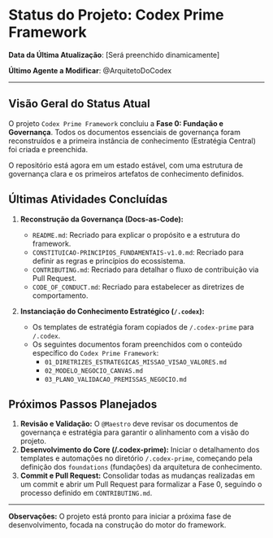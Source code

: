 # Status do Projeto: Codex Prime Framework

**Data da Última Atualização**: [Será preenchido dinamicamente]

**Último Agente a Modificar**: @ArquitetoDoCodex

---

## Visão Geral do Status Atual

O projeto `Codex Prime Framework` concluiu a **Fase 0: Fundação e Governança**. Todos os documentos essenciais de governança foram reconstruídos e a primeira instância de conhecimento (Estratégia Central) foi criada e preenchida.

O repositório está agora em um estado estável, com uma estrutura de governança clara e os primeiros artefatos de conhecimento definidos.

## Últimas Atividades Concluídas

1.  **Reconstrução da Governança (Docs-as-Code):**
    *   `README.md`: Recriado para explicar o propósito e a estrutura do framework.
    *   `CONSTITUICAO-PRINCIPIOS_FUNDAMENTAIS-v1.0.md`: Recriado para definir as regras e princípios do ecossistema.
    *   `CONTRIBUTING.md`: Recriado para detalhar o fluxo de contribuição via Pull Request.
    *   `CODE_OF_CONDUCT.md`: Recriado para estabelecer as diretrizes de comportamento.

2.  **Instanciação do Conhecimento Estratégico (`/.codex`):**
    *   Os templates de estratégia foram copiados de `/.codex-prime` para `/.codex`.
    *   Os seguintes documentos foram preenchidos com o conteúdo específico do `Codex Prime Framework`:
        *   `01_DIRETRIZES_ESTRATEGICAS_MISSAO_VISAO_VALORES.md`
        *   `02_MODELO_NEGOCIO_CANVAS.md`
        *   `03_PLANO_VALIDACAO_PREMISSAS_NEGOCIO.md`

## Próximos Passos Planejados

1.  **Revisão e Validação:** O `@Maestro` deve revisar os documentos de governança e estratégia para garantir o alinhamento com a visão do projeto.
2.  **Desenvolvimento do Core (/.codex-prime):** Iniciar o detalhamento dos templates e automações no diretório `/.codex-prime`, começando pela definição dos `foundations` (fundações) da arquitetura de conhecimento.
3.  **Commit e Pull Request:** Consolidar todas as mudanças realizadas em um commit e abrir um Pull Request para formalizar a Fase 0, seguindo o processo definido em `CONTRIBUTING.md`.

---

**Observações:** O projeto está pronto para iniciar a próxima fase de desenvolvimento, focada na construção do motor do framework.